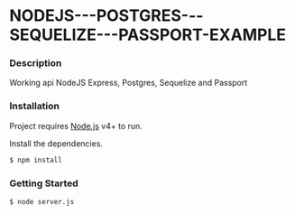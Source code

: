 # NODEJS---POSTGRES---SEQUELIZE---PASSPORT-EXAMPLE
### Description

Working api NodeJS Express, Postgres, Sequelize and Passport

### Installation

Project requires [Node.js](https://nodejs.org/) v4+ to run.

Install the dependencies.

```sh
$ npm install
```

### Getting Started
```sh
$ node server.js
```
